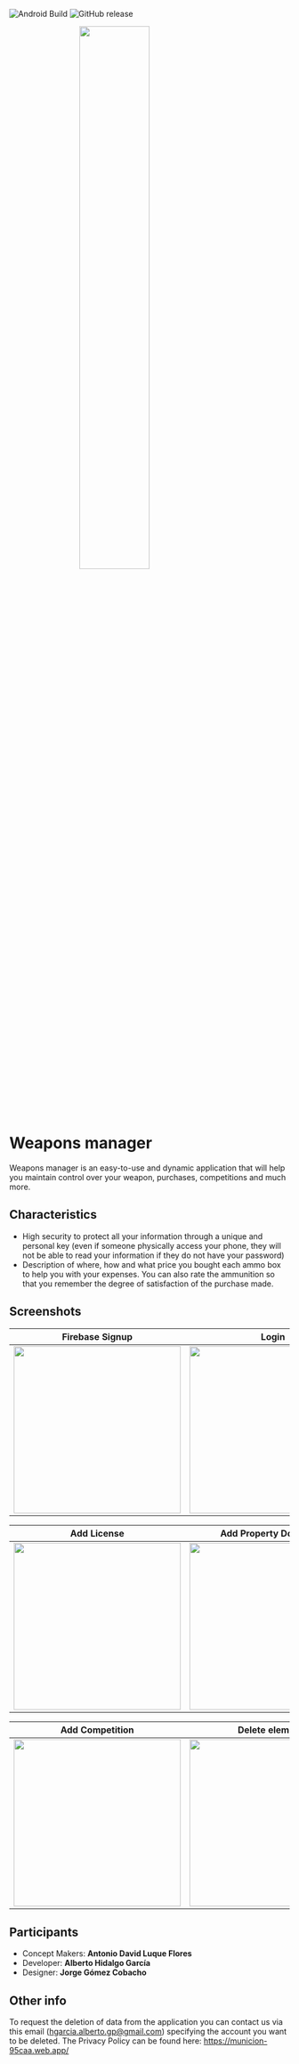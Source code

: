 ![Android Build](https://github.com/foliolo/Municion/workflows/Android%20Build/badge.svg)
![GitHub release](https://img.shields.io/github/release/foliolo/Municion.svg?maxAge=60)

<img src="https://lh3.googleusercontent.com/2-BKTgB-2F3vaqE51K58ndeDmZ3g4U-03_tP3ho_ozvwst_1s-s-qB7r2BzCj_YNypg" width="175" style="display: block; margin-left: auto; margin-right: auto; width: 50%;">

Weapons manager
===============

Weapons manager is an easy-to-use and dynamic application that will help you maintain control over your weapon,
purchases, competitions and much more.

## Characteristics

* High security to protect all your information through a unique and personal key (even if someone physically access
  your phone, they will not be able to read your information if they do not have your password)
* Description of where, how and what price you bought each ammo box to help you with your expenses. You can also rate
  the ammunition so that you remember the degree of satisfaction of the purchase made.

## Screenshots

 Firebase Signup                                                                                                                                                                               | Login                                                                                                                                                                               | Dashboard                                                                                                                                                                               
-----------------------------------------------------------------------------------------------------------------------------------------------------------------------------------------------|-------------------------------------------------------------------------------------------------------------------------------------------------------------------------------------|-----------------------------------------------------------------------------------------------------------------------------------------------------------------------------------------
 <img src="https://firebasestorage.googleapis.com/v0/b/municion-95caa.appspot.com/o/TutorialImages%2F01-Firebase_signup.png?alt=media&token=637aca35-06c7-455c-9dda-4d71cb943b7b" width="300"> | <img src="https://firebasestorage.googleapis.com/v0/b/municion-95caa.appspot.com/o/TutorialImages%2F02-Login.png?alt=media&token=a5e78d35-fb26-4df6-b03a-4e84b9fcf390" width="300"> | <img src="https://firebasestorage.googleapis.com/v0/b/municion-95caa.appspot.com/o/TutorialImages%2F03-Dashboard.png?alt=media&token=7304c171-fe35-4d22-8864-55986d4422e7" width="300"> 

 Add License                                                                                                                                                                                 | Add Property Document                                                                                                                                                                                 | Add Purchase                                                                                                                                                                                 
---------------------------------------------------------------------------------------------------------------------------------------------------------------------------------------------|-------------------------------------------------------------------------------------------------------------------------------------------------------------------------------------------------------|----------------------------------------------------------------------------------------------------------------------------------------------------------------------------------------------
 <img src="https://firebasestorage.googleapis.com/v0/b/municion-95caa.appspot.com/o/TutorialImages%2F04-Form_license.png?alt=media&token=4ea95f92-7361-407f-b014-46fa4cd95036" width="300" > | <img src="https://firebasestorage.googleapis.com/v0/b/municion-95caa.appspot.com/o/TutorialImages%2F05-Form_property_documents.png?alt=media&token=b4cc9128-1ee6-4c30-bb2b-281616686a3b" width="300"> | <img src="https://firebasestorage.googleapis.com/v0/b/municion-95caa.appspot.com/o/TutorialImages%2F06-Form_purchases.png?alt=media&token=e1ea3cff-4181-4c32-9a3d-117631940ec5" width="300"> 

 Add Competition                                                                                                                                                                                 | Delete elements                                                                                                                                                                               
-------------------------------------------------------------------------------------------------------------------------------------------------------------------------------------------------|----------------------------------------------------------------------------------------------------------------------------------------------------------------------------------------------- 
 <img src="https://firebasestorage.googleapis.com/v0/b/municion-95caa.appspot.com/o/TutorialImages%2F07-Form_competitios.png?alt=media&token=66459364-60ce-4667-878d-65472337d539" width="300" > | <img src="https://firebasestorage.googleapis.com/v0/b/municion-95caa.appspot.com/o/TutorialImages%2F08-Delete_elements.png?alt=media&token=982b8a82-d9c0-41a0-a7b1-070cec583ed8" width="300"> 

## Participants

- Concept Makers: **Antonio David Luque Flores**
- Developer: **Alberto Hidalgo García**
- Designer: **Jorge Gómez Cobacho**

## Other info

To request the deletion of data from the application you can contact us via this email (hgarcia.alberto.gp@gmail.com)
specifying the account you want to be deleted.
The Privacy Policy can be found here: https://municion-95caa.web.app/





